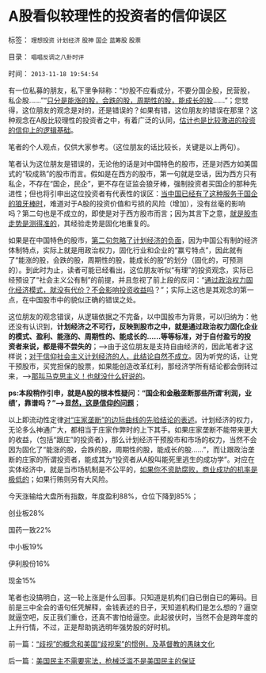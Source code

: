 # A股看似较理性的投资者的信仰误区

标签： `理想投资` `计划经济` `股神` `国企` `蓝筹股` `股票` 

目录： `唱唱反调之八卦时评`

时间： `2013-11-18 19:54:54`

有一位私募的朋友，私下里争辩称：“炒股不应看成分，不要分国企股，民营股，私企股……”“[只分是能涨的股，会跌的股，周期性的股，能成长的股](../../../2012/1/7/“选择命运盒子的技术”和“打破命运盒子的科学”.md)……”；您觉得，这位朋友的观念是对的，还是错误的？如果有错，这位朋友的错误在那里？这种观念在A股比较理性的投资者之中，有着广泛的认同，[估计也是比较激进的投资的信仰上的逻辑基础](../../../2012/2/7/国企可以上市，政府也就可以上市，必定更“蓝筹”.md)。

笔者的个人观点，仅供大家参考。（这位朋友的话比较长，关键是以上两句）。

笔者认为这位朋友是错误的，无论他的话是对中国特色的股市，还是对西方如美国式的“较成熟”的股市而言。假如是在西方的股市，第一句就是空话，因为西方只有私企，不存在“国企，民企”，更不存在证监会狼牙棒，强制投资者买国企的那种先进性；但也将引申出这位投资者有代表性的误区：[当中国已经有了这种服务于国企的狼牙棒时](../../../2012/1/6/技术分析绝对化的政治意义和股神的奋斗.md)，难道对于A股的投资价值和亏损的风险（增加），没有丝毫的影响吗？第二句也是不成立的，即使是对于西方股市而言；因为其言下之意，[就是股市走势是测得准的](../../../2013/10/31/“流动性守恒”即流动性定律的“微分，snapshot”和股市的测不准.md)，其经验走势是固化地重复的。

如果是在中国特色的股市，[第二句忽略了计划经济的负面](../../../2012/1/6/股市风险大，中国就不可能有民主.md)，因为中国公有制的经济体制特点，实际上就是用政治权力，固化行业和企业的“赢亏特点”，因此就有了“能涨的股，会跌的股，周期性的股，能成长的股”的划分（固化的，可预测的）。到此时为止，读者可能已经看出，这位朋友听似“有理”的投资观念，实际已经预设了“社会主义公有制”的前提，并且忽视了前上段的反问：“[通过政治权力固化经济模式，就没有代价？不会影响投资收益吗](../../../2012/1/6/经济学者为什么不敢研究股市中的“谷物法”？.md)？”；实际上这也是其观念的第一点，在中国股市中的貌似正确的错误之处。

这位朋友的观念错误，从逻辑依据之不完备，以中国股市为背景，可以归纳为：他还没有认识到，**计划经济之不可行，反映到股市之中，就是通过政治权力固化企业的模式、盈利、能涨的、周期性的、能成长的……等等标准，对于自付盈亏的投资者来说，都是得不尝失的**；——>由于这位朋友是支持自由经济的，因此笔者才这样说；[对于信仰社会主义计划经济的人，此结论自然不成立](../../../2012/1/10/机构型股神的“谷物法”，政治型股神和孔庆东老师.md)。因为听党的话，让党干预股市，买党担保的股票，如果能创造改革红利，那经济学所有结论都会倒转过来，——>[那叫马克思主义！也就没什么好说的](../../../2013/6/18/职业股神的四大专业原则；.md)。

**ps:本段稍作引申，就是A股的根本性疑问：“国企和金融垄断那些所谓‘利润，业绩’，靠谱吗？”——>显[然，这是信仰的问题](../../../2011/1/18/大象有癌症，小猴扛大旗!.md)**；

以上即流动性定律[对“庄家垄断”的边际曲线的先验结论的表述](../../../2013/10/27/庄家持筹比例与效益的关系示意图，逻辑推导的流程.md)。计划经济的权力，无论多么神通广大，都相当于庄家作弊时的上下其手。如果庄家垄断不能带来更大的收益，（包括“跟庄”的投资者），那么计划经济干预股市和市场的权力，当然不会因为固化了“能涨的股，会跌的股，周期性的股，能成长的股……”，而让跟政治垄断的庄家的所谓投资者，能成其为“投资者从A股叫能死里逃生的成功学”。对应在实体经济中，就是当市场机制是不公平的，[如果你不资助腐败，商业成功的机率是极低的](../../../2010/2/28/从专营权层层盘剥理解中国特色的黑社会.md)；如果行贿则另有大风险。

今天涨输给大盘所有指数，年度盈利88%，仓位下降到85%；

创业板28%

国药一致22%

中小板19%

伊利股份16%

现金15%

笔者也没搞明白，这一轮上涨是什么回事。只知道是机构们自已倒自已的筹码。目前是三中全会的语句任凭解释，金钱表述的日子，天知道机构们是怎么想的？逼空就逼空吧，反正我们重仓，还真不害怕给逼空。此起彼伏时，当然不会是跨年度的上升行情，不过，正是帮助挑选明年强势股的好时机。



前一篇：[“歧视”的概念和美国“歧视案”的惯例，及基督教的愚昧文化](../../../2013/11/18/“歧视”的概念和美国“歧视案”的惯例，及基督教的愚昧文化.md)

后一篇：[美国民主不需要宪法，枪械泛滥不是美国民主的保证](../../../2013/11/19/美国民主不需要宪法，枪械泛滥不是美国民主的保证.md)